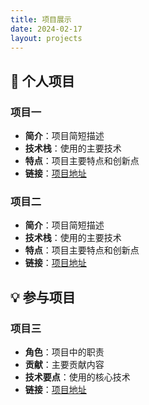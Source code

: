 ```yaml
---
title: 项目展示
date: 2024-02-17
layout: projects
---
```


## 🚀 个人项目

### 项目一
- **简介**：项目简短描述
- **技术栈**：使用的主要技术
- **特点**：项目主要特点和创新点
- **链接**：[项目地址](#)

### 项目二
- **简介**：项目简短描述
- **技术栈**：使用的主要技术
- **特点**：项目主要特点和创新点
- **链接**：[项目地址](#)

## 💡 参与项目

### 项目三
- **角色**：项目中的职责
- **贡献**：主要贡献内容
- **技术要点**：使用的核心技术
- **链接**：[项目地址](#)
